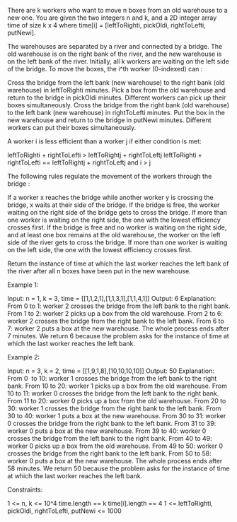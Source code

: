 There are k workers who want to move n boxes from an old warehouse to a new
one. You are given the two integers n and k, and a 2D integer array time of
size k x 4 where time[i] = [leftToRighti, pickOldi, rightToLefti, putNewi].

The warehouses are separated by a river and connected by a bridge. The old
warehouse is on the right bank of the river, and the new warehouse is on the
left bank of the river. Initially, all k workers are waiting on the left side
of the bridge. To move the boxes, the i^th worker (0-indexed) can :


Cross the bridge from the left bank (new warehouse) to the right bank (old
warehouse) in leftToRighti minutes.
Pick a box from the old warehouse and return to the bridge in pickOldi
minutes. Different workers can pick up their boxes simultaneously.
Cross the bridge from the right bank (old warehouse) to the left bank (new
warehouse) in rightToLefti minutes.
Put the box in the new warehouse and return to the bridge in putNewi minutes.
Different workers can put their boxes simultaneously.


A worker i is less efficient than a worker j if either condition is
met:


leftToRighti + rightToLefti > leftToRightj + rightToLeftj
leftToRighti + rightToLefti == leftToRightj + rightToLeftj and i > j


The following rules regulate the movement of the workers through the bridge
:


If a worker x reaches the bridge while another worker y is crossing the
bridge, x waits at their side of the bridge.
If the bridge is free, the worker waiting on the right side of the bridge
gets to cross the bridge. If more than one worker is waiting on the right
side, the one with the lowest efficiency crosses first.
If the bridge is free and no worker is waiting on the right side, and at
least one box remains at the old warehouse, the worker on the left side of
the river gets to cross the bridge. If more than one worker is waiting on the
left side, the one with the lowest efficiency crosses first.


Return the instance of time at which the last worker reaches the left bank of
the river after all n boxes have been put in the new warehouse.


Example 1:


Input: n = 1, k = 3, time = [[1,1,2,1],[1,1,3,1],[1,1,4,1]]
Output: 6
Explanation: 
From 0 to 1: worker 2 crosses the bridge from the left bank to the right
bank.
From 1 to 2: worker 2 picks up a box from the old warehouse.
From 2 to 6: worker 2 crosses the bridge from the right bank to the left
bank.
From 6 to 7: worker 2 puts a box at the new warehouse.
The whole process ends after 7 minutes. We return 6 because the problem asks
for the instance of time at which the last worker reaches the left bank.


Example 2:


Input: n = 3, k = 2, time = [[1,9,1,8],[10,10,10,10]]
Output: 50
Explanation: 
From 0  to 10: worker 1 crosses the bridge from the left bank to the right
bank.
From 10 to 20: worker 1 picks up a box from the old warehouse.
From 10 to 11: worker 0 crosses the bridge from the left bank to the right
bank.
From 11 to 20: worker 0 picks up a box from the old warehouse.
From 20 to 30: worker 1 crosses the bridge from the right bank to the left
bank.
From 30 to 40: worker 1 puts a box at the new warehouse.
From 30 to 31: worker 0 crosses the bridge from the right bank to the left
bank.
From 31 to 39: worker 0 puts a box at the new warehouse.
From 39 to 40: worker 0 crosses the bridge from the left bank to the right
bank.
From 40 to 49: worker 0 picks up a box from the old warehouse.
From 49 to 50: worker 0 crosses the bridge from the right bank to the left
bank.
From 50 to 58: worker 0 puts a box at the new warehouse.
The whole process ends after 58 minutes. We return 50 because the problem
asks for the instance of time at which the last worker reaches the left
bank.



Constraints:


1 <= n, k <= 10^4
time.length == k
time[i].length == 4
1 <= leftToRighti, pickOldi, rightToLefti, putNewi <= 1000




